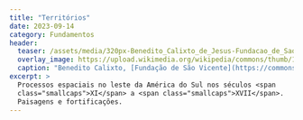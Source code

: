 ```yaml
---
title: "Territórios"
date: 2023-09-14
category: Fundamentos
header:
  teaser: /assets/media/320px-Benedito_Calixto_de_Jesus-Fundacao_de_Sao_Vicente.jpg
  overlay_image: https://upload.wikimedia.org/wikipedia/commons/thumb/1/12/Benedito_Calixto_de_Jesus_-_Fundação_de_São_Vicente\,_Acervo_do_Museu_Paulista_da_USP.jpg/2560px-Benedito_Calixto_de_Jesus_-_Fundação_de_São_Vicente\,_Acervo_do_Museu_Paulista_da_USP.jpg
  caption: "Benedito Calixto, [Fundação de São Vicente](https://commons.wikimedia.org/wiki/File:Benedito_Calixto_de_Jesus_-_Fundação_de_São_Vicente,_Acervo_do_Museu_Paulista_da_USP.jpg), 1900]"
excerpt: >
  Processos espaciais no leste da América do Sul nos séculos <span
  class="smallcaps">XI</span> a <span class="smallcaps">XVII</span>.
  Paisagens e fortificações.
---
```

